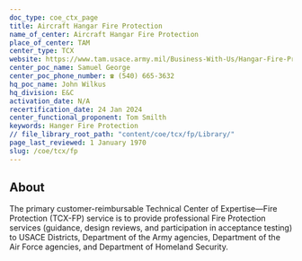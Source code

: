 ```yaml
---
doc_type: coe_ctx_page 
title: Aircraft Hangar Fire Protection
name_of_center: Aircraft Hangar Fire Protection
place_of_center: TAM
center_type: TCX
website: https://www.tam.usace.army.mil/Business-With-Us/Hangar-Fire-Protection/
center_poc_name: Samuel George
center_poc_phone_number: ☎ (540) 665-3632
hq_poc_name: John Wilkus
hq_division: E&C
activation_date: N/A
recertification_date: 24 Jan 2024
center_functional_proponent: Tom Smilth
keywords: Hanger Fire Protection
// file_library_root_path: "content/coe/tcx/fp/Library/" 
page_last_reviewed: 1 January 1970 
slug: /coe/tcx/fp
---
```


## About 

The primary customer-reimbursable Technical Center of Expertise—Fire Protection (TCX-FP) service is to provide professional Fire Protection services (guidance, design reviews, and participation in acceptance testing) to USACE Districts, Department of the Army agencies, Department of the Air Force agencies, and Department of Homeland Security.
